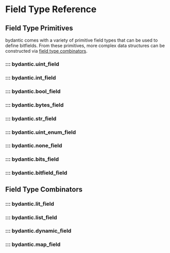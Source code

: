 # Field Type Reference

## Field Type Primitives

bydantic comes with a variety of primitive field types that can be used to
define bitfields. From these primitives, more complex data structures can be
constructed via [field type combinators](#field-type-combinators).

### ::: bydantic.uint_field

### ::: bydantic.int_field

### ::: bydantic.bool_field

### ::: bydantic.bytes_field

### ::: bydantic.str_field

### ::: bydantic.uint_enum_field

### ::: bydantic.none_field

### ::: bydantic.bits_field

### ::: bydantic.bitfield_field

## Field Type Combinators

### ::: bydantic.lit_field

### ::: bydantic.list_field

### ::: bydantic.dynamic_field

### ::: bydantic.map_field

